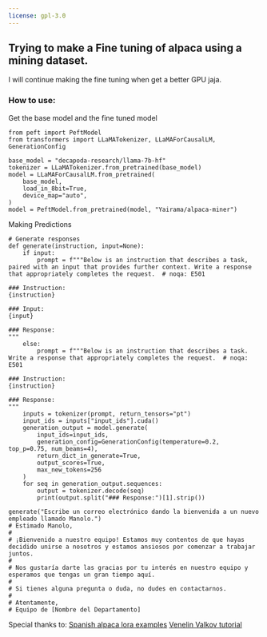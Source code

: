 ```yaml
---
license: gpl-3.0
---
```



## Trying to make a Fine tuning of alpaca using a mining dataset.

I will continue making the fine tuning when get a better GPU jaja.

### How to use:


Get the base model and the fine tuned model

```
from peft import PeftModel
from transformers import LLaMATokenizer, LLaMAForCausalLM, GenerationConfig

base_model = "decapoda-research/llama-7b-hf"
tokenizer = LLaMATokenizer.from_pretrained(base_model)
model = LLaMAForCausalLM.from_pretrained(
    base_model,
    load_in_8bit=True,
    device_map="auto",
)
model = PeftModel.from_pretrained(model, "Yairama/alpaca-miner")
```


Making Predictions
```
# Generate responses
def generate(instruction, input=None):
    if input:
        prompt = f"""Below is an instruction that describes a task, paired with an input that provides further context. Write a response that appropriately completes the request.  # noqa: E501

### Instruction:
{instruction}

### Input:
{input}

### Response:
"""
    else:
        prompt = f"""Below is an instruction that describes a task. Write a response that appropriately completes the request.  # noqa: E501

### Instruction:
{instruction}

### Response:
"""
    inputs = tokenizer(prompt, return_tensors="pt")
    input_ids = inputs["input_ids"].cuda()
    generation_output = model.generate(
        input_ids=input_ids,
        generation_config=GenerationConfig(temperature=0.2, top_p=0.75, num_beams=4),
        return_dict_in_generate=True,
        output_scores=True,
        max_new_tokens=256
    )
    for seq in generation_output.sequences:
        output = tokenizer.decode(seq)
        print(output.split("### Response:")[1].strip())

generate("Escribe un correo electrónico dando la bienvenida a un nuevo empleado llamado Manolo.")
# Estimado Manolo,
#
# ¡Bienvenido a nuestro equipo! Estamos muy contentos de que hayas decidido unirse a nosotros y estamos ansiosos por comenzar a trabajar juntos. 
#
# Nos gustaría darte las gracias por tu interés en nuestro equipo y esperamos que tengas un gran tiempo aquí. 
#
# Si tienes alguna pregunta o duda, no dudes en contactarnos. 
#
# Atentamente, 
# Equipo de [Nombre del Departamento]

```


Special thanks to:
[Spanish alpaca lora examples](https://huggingface.co/bertin-project/bertin-alpaca-lora-7b)
[Venelin Valkov tutorial](https://www.youtube.com/watch?v=4-Q50fmq7Uwc)

